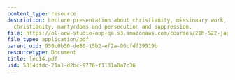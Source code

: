 ```yaml
---
content_type: resource
description: Lecture presentation about christianity, missionary work, expansion of
  christianity, martyrdoms and persecution and suppression.
file: https://ol-ocw-studio-app-qa.s3.amazonaws.com/courses/21h-522-japan-in-the-age-of-the-samurai-history-and-film-fall-2006/5314dfdc21a1d2bc9776f1131a0a7c36_lec14.pdf
file_type: application/pdf
parent_uid: 956c0b50-de80-15b2-ef2a-96cfdf39519b
resourcetype: Document
title: lec14.pdf
uid: 5314dfdc-21a1-d2bc-9776-f1131a0a7c36
---
```

